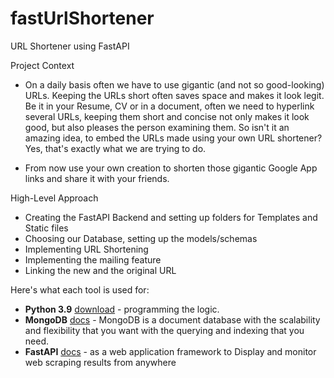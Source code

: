 # fastUrlShortener
URL Shortener using FastAPI

Project Context

- On a daily basis often we have to use gigantic (and not so good-looking) URLs. Keeping the URLs short often saves space and makes it look legit. Be it in your Resume, CV or in a document, often we need to hyperlink several URLs, keeping them short and concise not only makes it look good, but also pleases the person examining them. So isn't it an amazing idea, to embed the URLs made using your own URL shortener? Yes, that's exactly what we are trying to do.

- From now use your own creation to shorten those gigantic Google App links and share it with your friends.

High-Level Approach

- Creating the FastAPI Backend and setting up folders for Templates and Static files
- Choosing our Database, setting up the models/schemas
- Implementing URL Shortening
- Implementing the mailing feature
- Linking the new and the original URL

Here's what each tool is used for:

- **Python 3.9** [download](https://www.python.org/download/) - programming the logic.
- **MongoDB** [docs](https://www.mongodb.com/docs/) - MongoDB is a document database with the scalability and flexibility that you want with the querying and indexing that you need.
- **FastAPI** [docs](https://fastapi.tiangolo.com/) - as a web application framework to Display and monitor web scraping results from anywhere
